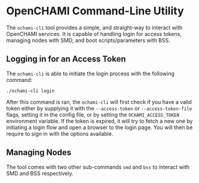 # OpenCHAMI Command-Line Utility

The `ochami-cli` tool provides a simple, and straight-way to interact with OpenCHAMI services. It is capable of handling login for access tokens, managing nodes with SMD, and boot scripts/parameters with BSS.

## Logging in for an Access Token

The `ochami-cli` is able to initiate the login process with the following command:

```
./ochami-cli login
```

After this command is ran, the `ochami-cli` will first check if you have a valid token either by supplying it with the `--access-token` or `--access-token-file` flags, setting it in the config file, or by setting the `OCHAMI_ACCESS_TOKEN` environment variable. If the token is expired, it will try to fetch a new one by initiating a login flow and open a browser to the login page. You will then be require to sign in with the options available.

## Managing Nodes

The tool comes with two other sub-commands `smd` and `bss` to interact with SMD and BSS respectively.
